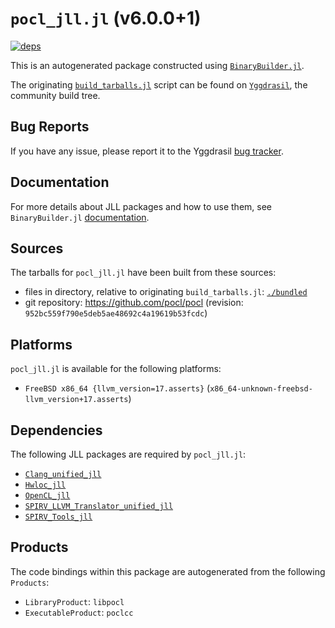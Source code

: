 # `pocl_jll.jl` (v6.0.0+1)

[![deps](https://juliahub.com/docs/pocl_jll/deps.svg)](https://juliahub.com/ui/Packages/General/pocl_jll/)

This is an autogenerated package constructed using [`BinaryBuilder.jl`](https://github.com/JuliaPackaging/BinaryBuilder.jl).

The originating [`build_tarballs.jl`](https://github.com/JuliaPackaging/Yggdrasil/blob/5f680ca25c8eddd45da8b271dd661a83d1c3a28a/P/pocl/build_tarballs.jl) script can be found on [`Yggdrasil`](https://github.com/JuliaPackaging/Yggdrasil/), the community build tree.

## Bug Reports

If you have any issue, please report it to the Yggdrasil [bug tracker](https://github.com/JuliaPackaging/Yggdrasil/issues).

## Documentation

For more details about JLL packages and how to use them, see `BinaryBuilder.jl` [documentation](https://docs.binarybuilder.org/stable/jll/).

## Sources

The tarballs for `pocl_jll.jl` have been built from these sources:

* files in directory, relative to originating `build_tarballs.jl`: [`./bundled`](https://github.com/JuliaPackaging/Yggdrasil/tree/5f680ca25c8eddd45da8b271dd661a83d1c3a28a/P/pocl/bundled)
* git repository: https://github.com/pocl/pocl (revision: `952bc559f790e5deb5ae48692c4a19619b53fcdc`)

## Platforms

`pocl_jll.jl` is available for the following platforms:

* `FreeBSD x86_64 {llvm_version=17.asserts}` (`x86_64-unknown-freebsd-llvm_version+17.asserts`)

## Dependencies

The following JLL packages are required by `pocl_jll.jl`:

* [`Clang_unified_jll`](https://github.com/JuliaBinaryWrappers/Clang_unified_jll.jl)
* [`Hwloc_jll`](https://github.com/JuliaBinaryWrappers/Hwloc_jll.jl)
* [`OpenCL_jll`](https://github.com/JuliaBinaryWrappers/OpenCL_jll.jl)
* [`SPIRV_LLVM_Translator_unified_jll`](https://github.com/JuliaBinaryWrappers/SPIRV_LLVM_Translator_unified_jll.jl)
* [`SPIRV_Tools_jll`](https://github.com/JuliaBinaryWrappers/SPIRV_Tools_jll.jl)

## Products

The code bindings within this package are autogenerated from the following `Products`:

* `LibraryProduct`: `libpocl`
* `ExecutableProduct`: `poclcc`
